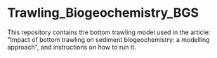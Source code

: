 # Trawling_Biogeochemistry_BGS
This repository contains the bottom trawling model used in the article: "Impact of bottom trawling on sediment biogeochemistry: a modelling approach", and instructions on how to run it.
